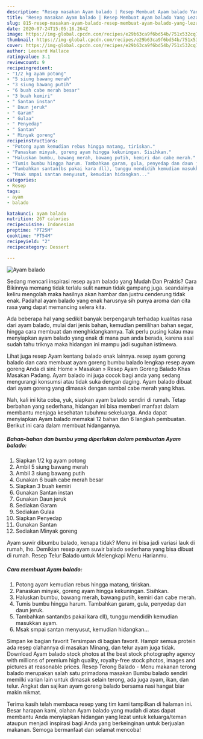 ```yaml
---
description: "Resep masakan Ayam balado | Resep Membuat Ayam balado Yang Lezat Sekali"
title: "Resep masakan Ayam balado | Resep Membuat Ayam balado Yang Lezat Sekali"
slug: 815-resep-masakan-ayam-balado-resep-membuat-ayam-balado-yang-lezat-sekali
date: 2020-07-24T15:05:16.264Z
image: https://img-global.cpcdn.com/recipes/e29b63ca9f6bd54b/751x532cq70/ayam-balado-foto-resep-utama.jpg
thumbnail: https://img-global.cpcdn.com/recipes/e29b63ca9f6bd54b/751x532cq70/ayam-balado-foto-resep-utama.jpg
cover: https://img-global.cpcdn.com/recipes/e29b63ca9f6bd54b/751x532cq70/ayam-balado-foto-resep-utama.jpg
author: Leonard Wallace
ratingvalue: 3.1
reviewcount: 9
recipeingredient:
- "1/2 kg ayam potong"
- "5 siung bawang merah"
- "3 siung bawang putih"
- "6 buah cabe merah besar"
- "3 buah kemiri"
- " Santan instan"
- " Daun jeruk"
- " Garam"
- " Gulaa"
- " Penyedap"
- " Santan"
- " Minyak goreng"
recipeinstructions:
- "Potong ayam kemudian rebus hingga matang, tiriskan."
- "Panaskan minyak, goreng ayam hingga kekuningan. Sisihkan."
- "Haluskan bumbu, bawang merah, bawang putih, kemiri dan cabe merah."
- "Tumis bumbu hingga harum. Tambahkan garam, gula, penyedap dan daun jeruk."
- "Tambahkan santan(bs pakai kara dll), tunggu mendidih kemudian masukkan ayam."
- "Msak smpai santan menyusut, kemudian hidangkan..."
categories:
- Resep
tags:
- ayam
- balado

katakunci: ayam balado 
nutrition: 267 calories
recipecuisine: Indonesian
preptime: "PT25M"
cooktime: "PT54M"
recipeyield: "2"
recipecategory: Dessert

---
```



![Ayam balado](https://img-global.cpcdn.com/recipes/e29b63ca9f6bd54b/751x532cq70/ayam-balado-foto-resep-utama.jpg)

Sedang mencari inspirasi resep ayam balado yang Mudah Dan Praktis? Cara Bikinnya memang tidak terlalu sulit namun tidak gampang juga. seandainya keliru mengolah maka hasilnya akan hambar dan justru cenderung tidak enak. Padahal ayam balado yang enak harusnya sih punya aroma dan cita rasa yang dapat memancing selera kita.

Ada beberapa hal yang sedikit banyak berpengaruh terhadap kualitas rasa dari ayam balado, mulai dari jenis bahan, kemudian pemilihan bahan segar, hingga cara membuat dan menghidangkannya. Tak perlu pusing kalau mau menyiapkan ayam balado yang enak di mana pun anda berada, karena asal sudah tahu triknya maka hidangan ini mampu jadi suguhan istimewa.

Lihat juga resep Ayam kentang balado enak lainnya. resep ayam goreng balado dan cara membuat ayam goreng bumbu balado lengkap resep ayam goreng Anda di sini: Home » Masakan » Resep Ayam Goreng Balado Khas Masakan Padang. Ayam balado ini juga cocok bagi anda yang sedang mengurangi konsumsi atau tidak suka dengan daging. Ayam balado dibuat dari ayam goreng yang dimasak dengan sambal cabe merah yang khas.


Nah, kali ini kita coba, yuk, siapkan ayam balado sendiri di rumah. Tetap berbahan yang sederhana, hidangan ini bisa memberi manfaat dalam membantu menjaga kesehatan tubuhmu sekeluarga. Anda dapat menyiapkan Ayam balado memakai 12 bahan dan 6 langkah pembuatan. Berikut ini cara dalam membuat hidangannya.

<!--inarticleads1-->

##### Bahan-bahan dan bumbu yang diperlukan dalam pembuatan Ayam balado:

1. Siapkan 1/2 kg ayam potong
1. Ambil 5 siung bawang merah
1. Ambil 3 siung bawang putih
1. Gunakan 6 buah cabe merah besar
1. Siapkan 3 buah kemiri
1. Gunakan  Santan instan
1. Gunakan  Daun jeruk
1. Sediakan  Garam
1. Sediakan  Gulaa
1. Siapkan  Penyedap
1. Gunakan  Santan
1. Sediakan  Minyak goreng


Ayam suwir dibumbu balado, kenapa tidak? Menu ini bisa jadi variasi lauk di rumah, lho. Demikian resep ayam suwir balado sederhana yang bisa dibuat di rumah. Resep Telur Balado untuk Melengkapi Menu Harianmu. 

<!--inarticleads2-->

##### Cara membuat Ayam balado:

1. Potong ayam kemudian rebus hingga matang, tiriskan.
1. Panaskan minyak, goreng ayam hingga kekuningan. Sisihkan.
1. Haluskan bumbu, bawang merah, bawang putih, kemiri dan cabe merah.
1. Tumis bumbu hingga harum. Tambahkan garam, gula, penyedap dan daun jeruk.
1. Tambahkan santan(bs pakai kara dll), tunggu mendidih kemudian masukkan ayam.
1. Msak smpai santan menyusut, kemudian hidangkan...


Simpan ke bagian favorit Tersimpan di bagian favorit. Hampir semua protein ada resep olahannya di masakan Minang, dan telur ayam juga tidak. Download Ayam balado stock photos at the best stock photography agency with millions of premium high quality, royalty-free stock photos, images and pictures at reasonable prices. Resep Terong Balado - Menu makanan terong balado merupakan salah satu primadona masakan Bumbu balado sendiri memilki varian lain untuk dimasak selain terong, ada juga ayam, ikan, dan telur. Angkat dan sajikan ayam goreng balado bersama nasi hangat biar makin nikmat. 

Terima kasih telah membaca resep yang tim kami tampilkan di halaman ini. Besar harapan kami, olahan Ayam balado yang mudah di atas dapat membantu Anda menyiapkan hidangan yang lezat untuk keluarga/teman ataupun menjadi inspirasi bagi Anda yang berkeinginan untuk berjualan makanan. Semoga bermanfaat dan selamat mencoba!
